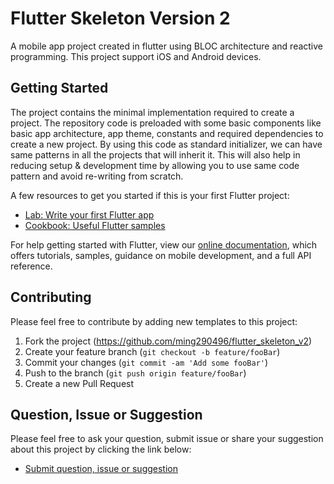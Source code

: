 # Flutter Skeleton Version 2

A mobile app project created in flutter using BLOC architecture and reactive programming. This project support iOS and Android devices.

## Getting Started

The project contains the minimal implementation required to create a project. The repository code is preloaded with some basic components like basic app architecture, app theme, constants and required dependencies to create a new project. By using this code as standard initializer, we can have same patterns in all the projects that will inherit it. This will also help in reducing setup & development time by allowing you to use same code pattern and avoid re-writing from scratch.

A few resources to get you started if this is your first Flutter project:

- [Lab: Write your first Flutter app](https://flutter.dev/docs/get-started/codelab)
- [Cookbook: Useful Flutter samples](https://flutter.dev/docs/cookbook)

For help getting started with Flutter, view our
[online documentation](https://flutter.dev/docs), which offers tutorials,
samples, guidance on mobile development, and a full API reference.

## Contributing

Please feel free to contribute by adding new templates to this project:

1. Fork the project (<https://github.com/ming290496/flutter_skeleton_v2>)
2. Create your feature branch (`git checkout -b feature/fooBar`)
3. Commit your changes (`git commit -am 'Add some fooBar'`)
4. Push to the branch (`git push origin feature/fooBar`)
5. Create a new Pull Request

## Question, Issue or Suggestion

Please feel free to ask your question, submit issue or share your suggestion about this project by clicking the link below:

* [Submit question, issue or suggestion](https://github.com/ming290496/flutter_skeleton_v2/issues)
